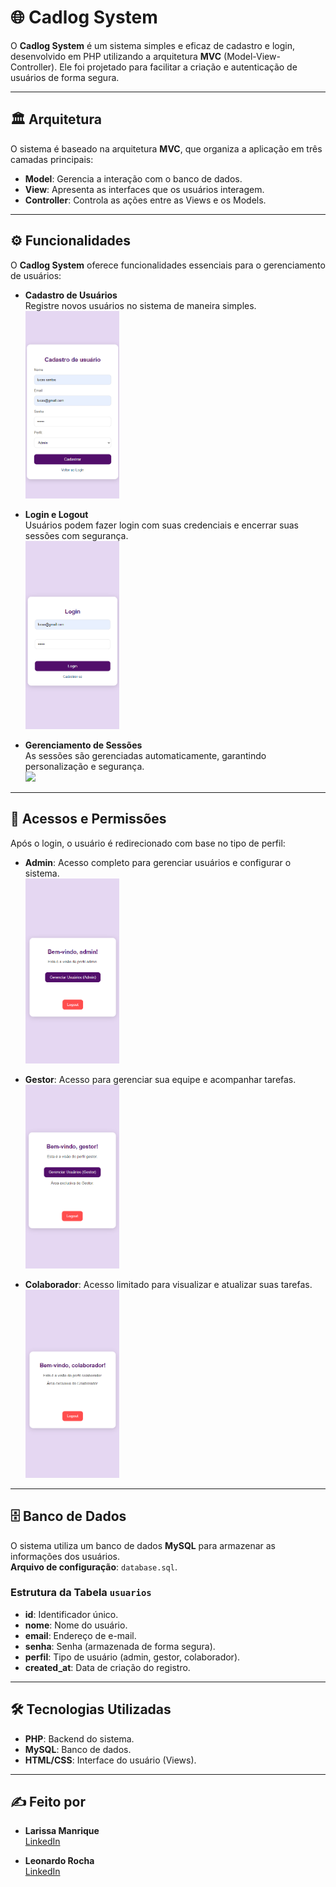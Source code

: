 # 🌐 Cadlog System

O **Cadlog System** é um sistema simples e eficaz de cadastro e login, desenvolvido em PHP utilizando a arquitetura **MVC** (Model-View-Controller). Ele foi projetado para facilitar a criação e autenticação de usuários de forma segura.

---

## 🏛️ Arquitetura

O sistema é baseado na arquitetura **MVC**, que organiza a aplicação em três camadas principais:

- **Model**: Gerencia a interação com o banco de dados.
- **View**: Apresenta as interfaces que os usuários interagem.
- **Controller**: Controla as ações entre as Views e os Models.

---

## ⚙️ Funcionalidades

O **Cadlog System** oferece funcionalidades essenciais para o gerenciamento de usuários:

- **Cadastro de Usuários**  
  Registre novos usuários no sistema de maneira simples.  
  <img src="img/cad.png" width="150px" />

- **Login e Logout**  
  Usuários podem fazer login com suas credenciais e encerrar suas sessões com segurança.  
  <img src="img/login.png" width="150px" />

- **Gerenciamento de Sessões**  
  As sessões são gerenciadas automaticamente, garantindo personalização e segurança.  
  <img src="img/tipo-usuarios.png" width="150px" />

---

## 🌟 Acessos e Permissões

Após o login, o usuário é redirecionado com base no tipo de perfil:

- **Admin**: Acesso completo para gerenciar usuários e configurar o sistema.  
  <img src="img/adm.png" width="150px" />

- **Gestor**: Acesso para gerenciar sua equipe e acompanhar tarefas.  
  <img src="img/gestor.png" width="150px" />

- **Colaborador**: Acesso limitado para visualizar e atualizar suas tarefas.  
  <img src="img/colab.png" width="150px" />

---

## 🗄️ Banco de Dados

O sistema utiliza um banco de dados **MySQL** para armazenar as informações dos usuários.  
**Arquivo de configuração**: `database.sql`.

### Estrutura da Tabela `usuarios`

- **id**: Identificador único.
- **nome**: Nome do usuário.
- **email**: Endereço de e-mail.
- **senha**: Senha (armazenada de forma segura).
- **perfil**: Tipo de usuário (admin, gestor, colaborador).
- **created_at**: Data de criação do registro.

---

## 🛠️ Tecnologias Utilizadas

- **PHP**: Backend do sistema.
- **MySQL**: Banco de dados.
- **HTML/CSS**: Interface do usuário (Views).

---

## ✍️ Feito por

- **Larissa Manrique**  
  [LinkedIn](https://www.linkedin.com/in/larissa-manrique/)

- **Leonardo Rocha**  
  [LinkedIn](https://www.linkedin.com/in/leonardossrocha/)

